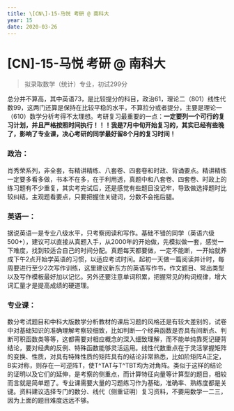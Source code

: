 ```yaml
---
title: \[CN\]-15-马悦 考研 @ 南科大
year: 15
date: 2020-03-26
---
```


# \[CN\]-15-马悦 考研 @ 南科大

> 拟录取数学（统计）专业，初试299分

总分并不算高，其中英语73，是比较提分的科目，政治61，理论二（801）线性代数99，这两门还算是保持在比较平稳的水平，不算拉分或者提分，主要是理论一（610）数学分析考得不太理想。考研复习最重要的一点：**一定要列一个可行的复习计划，并且严格按照时间执行！！！我是7月中旬开始复习的，其实已经有些晚了，影响了专业课，决心考研的同学最好留8个月的复习时间！**

### 政治：
肖秀荣系列，非全套，有精讲精练、八套卷、四套卷和时政、背诵要点。精讲精练一定要多看多做，书本不在多，在于利用透，真题中和八套卷、四套卷、时政上的练习题有不少重复，其实考完试后，还是感觉有些题目没记牢，导致做选择题时比较纠结。主观题看要点，只要把握住关键词，分数不会拖后腿。

### 英语一：
据说英语一是专业八级水平，只考察阅读和写作。基础不错的同学（英语六级500+），建议可以直接从真题入手，从2000年的开始做，先模拟做一套，感觉一下难度，找到较适合自己的时间分配。真题每天都要做，一定不能断，一开始就养成下午2点开始学英语的习惯，以适应考试时间。起初一天做一篇阅读并计时，每周要进行至少2次写作训练，这里建议新东方的英语写作书，作文题目、常出类型以及写作模板最好加以记忆。另外还要注意单词积累，把握常见的构词规律，增大词汇量才是提高成绩的硬道理。

### 专业课：
数分考试题目和中科大版数学分析教材的课后习题的风格还是有较大差别的，试卷中对基础知识的准确理解考察较细致，比如判断一个经典函数是否具有间断点、判断可积函数类等等，这都需要对相应概念的深入细致理解，而不能单纯靠死记硬背结论，要对经典的反例、特殊函数能够灵活运用。线性代数重点在于灵活掌握矩阵的变换、性质，对具有特殊性质的矩阵具有的结论非常熟悉，比如阶矩阵A正定，B实对称，则存在一可逆阵T，使T^TAT与T^TBT均为对角阵。类似于这样的结论的证明以及它们的延伸，是考察的侧重点，而计算特征向量等计算型的题目，相较而言就是简单题了。专业课需要大量的习题练习作为基础，准确率、熟练度都是关键。资料建议选择专门的数分、线代（侧重证明）复习资料，不要用数学一二三，因为上面的题目难度远远不够。
